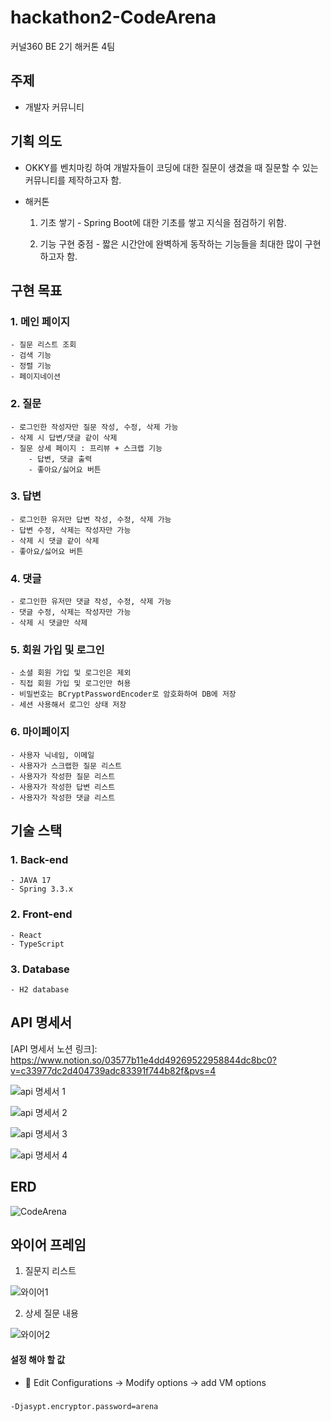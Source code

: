 # hackathon2-CodeArena
커널360 BE 2기 해커톤 4팀


## 주제
- 개발자 커뮤니티
  
## 기획 의도
- OKKY를 벤치마킹 하여 개발자들이 코딩에 대한 질문이 생겼을 때 질문할 수 있는 커뮤니티를 제작하고자 함.

- 해커톤
    1. 기초 쌓기
      - Spring Boot에 대한 기초를 쌓고 지식을 점검하기 위함.
       
    3. 기능 구현 중점
      - 짧은 시간안에 완벽하게 동작하는 기능들을 최대한 많이 구현 하고자 함.

## 구현 목표
    
### 1. 메인 페이지
    - 질문 리스트 조회
    - 검색 기능
    - 정렬 기능
    - 페이지네이션
### 2. 질문
    - 로그인한 작성자만 질문 작성, 수정, 삭제 가능
    - 삭제 시 답변/댓글 같이 삭제
    - 질문 상세 페이지 : 프리뷰 + 스크랩 기능
        - 답변, 댓글 출력
        - 좋아요/싫어요 버튼
### 3. 답변 
    - 로그인한 유저만 답변 작성, 수정, 삭제 가능
    - 답변 수정, 삭제는 작성자만 가능
    - 삭제 시 댓글 같이 삭제
    - 좋아요/싫어요 버튼
### 4. 댓글
    - 로그인한 유저만 댓글 작성, 수정, 삭제 가능
    - 댓글 수정, 삭제는 작성자만 가능
    - 삭제 시 댓글만 삭제

### 5. 회원 가입 및 로그인
    - 소셜 회원 가입 및 로그인은 제외
    - 직접 회원 가입 및 로그인만 허용
    - 비밀번호는 BCryptPasswordEncoder로 암호화하여 DB에 저장
    - 세션 사용해서 로그인 상태 저장

### 6. 마이페이지
    - 사용자 닉네임, 이메일
    - 사용자가 스크랩한 질문 리스트
    - 사용자가 작성한 질문 리스트
    - 사용자가 작성한 답변 리스트
    - 사용자가 작성한 댓글 리스트


## 기술 스택
### 1. Back-end
    - JAVA 17
    - Spring 3.3.x
### 2. Front-end
    - React
    - TypeScript
### 3. Database
    - H2 database

## API 명세서
\[API 명세서 노션 링크]: https://www.notion.so/03577b11e4dd49269522958844dc8bc0?v=c33977dc2d404739adc83391f744b82f&pvs=4

![api 명세서 1](https://github.com/user-attachments/assets/25f5dcf6-cdb4-4f8c-a8a6-be1812d42bef)

![api 명세서 2](https://github.com/user-attachments/assets/a4b71782-0f7c-41bc-916c-043d4166808e)

![api 명세서 3](https://github.com/user-attachments/assets/2d135e9d-028e-4bd7-97a5-70d69b2cca78)

![api 명세서 4](https://github.com/user-attachments/assets/ad9762bd-d0a0-44a6-8240-5cf15634f9ee)



## ERD

![CodeArena](https://github.com/user-attachments/assets/3f319c91-834e-4248-af42-70f745d2581a)


## 와이어 프레임
1. 질문지 리스트

![와이어1](https://github.com/user-attachments/assets/c6d2a86b-8e28-498a-8a5d-fb45bce1c510)


2. 상세 질문 내용

![와이어2](https://github.com/user-attachments/assets/8d4b156f-743f-4ef3-909d-313880b5bcc3)


#### 설정 해야 할 값
- 🔑 Edit Configurations -> Modify options -> add VM options 
###
    -Djasypt.encryptor.password=arena


